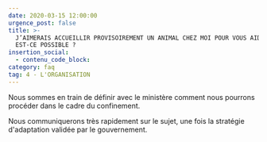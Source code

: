 ```yaml
---
date: 2020-03-15 12:00:00
urgence_post: false
title: >-
  J’AIMERAIS ACCUEILLIR PROVISOIREMENT UN ANIMAL CHEZ MOI POUR VOUS AIDER,
  EST-CE POSSIBLE ?​
insertion_social:
  - contenu_code_block:
category: faq
tag: 4 - L'ORGANISATION
---
```


Nous sommes en train de d&eacute;finir avec le minist&egrave;re comment nous pourrons proc&eacute;der dans le cadre du confinement.

Nous communiquerons tr&egrave;s rapidement sur le sujet, une fois la strat&eacute;gie d'adaptation valid&eacute;e par le gouvernement.